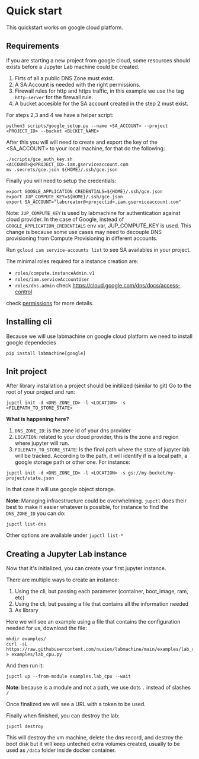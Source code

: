 # Quick start

This quickstart works on google cloud platform.


## Requirements

if you are starting a new project from google cloud, some resources should exists before a Jupyter Lab machine could be created. 

1. Firts of all a public DNS Zone must exist.
2. A SA Account is needed with the right permissions. 
3. Firewall rules for http and https traffic, in this example we use the tag `http-server` for the firewall rule. 
4. A bucket accesible for the SA account created in the step 2 must exist. 

For steps 2,3 and 4 we have a helper script:

```
python3 scripts/google_setup.py --name <SA_ACCOUNT> --project <PROJECT_ID> --bucket <BUCKET_NAME>
```

After this you will will need to create and export the key of the <SA_ACCOUNT> to your local machine, for that do the following:
```
./scripts/gce_auth_key.sh <ACCOUNT>@<PROJECT_ID>.iam.gserviceaccount.com
mv .secrets/gce.json ${HOME}/.ssh/gce.json
```

Finally you will need to setup the credentials:
```
export GOOGLE_APPLICATION_CREDENTIALS=${HOME}/.ssh/gce.json
export JUP_COMPUTE_KEY=${HOME}/.ssh/gce.json
export SA_ACCOUNT="labcreator@<projectid>.iam.gserviceaccount.com"
```

Note: `JUP_COMPUTE_KEY` is used by labmachine for authentication against cloud provider. In the case of Google, instead of `GOOGLE_APPLICATION_CREDENTIALS` env var, JUP_COMPUTE_KEY is used. This change is because some use cases may need to decouple DNS provisioning from Compute Provisioning in different accounts. 

Run `gcloud iam service-accounts list` to see SA availables in your project. 


The minimal roles required for a instance creation are:

- `roles/compute.instanceAdmin.v1`
- `roles/iam.serviceAccountUser`
- `roles/dns.admin` check https://cloud.google.com/dns/docs/access-control


check [permissions](permissions.md) for more details. 

## Installing cli

Because we will use labmachine on google cloud platform we need to install google dependecies

```
pip install labmachine[google]
```


## Init project

After library installation a project should be initilized (similar to git)
Go to the root of your project and run:

```
jupctl init -d <DNS_ZONE_ID> -l <LOCATION> -s <FILEPATH_TO_STORE_STATE>
```

**What is happening here?**

1. `DNS_ZONE_ID`: is the zone id of your dns provider
2. `LOCATION`: related to your cloud provider, this is the zone and region where jupyter will run. 
3. `FILEPATH_TO_STORE_STATE`: Is the final path where the state of jupyter lab will be tracked. According to the path, it will identify if is a local path, a google storage path or other one. For instance:

```
jupctl init -d <DNS_ZONE_ID> -l <LOCATION> -s gs://my-bucket/my-project/state.json
```

In that case it will use google object storage. 

**Note**: Managing infraestructure could be overwhelming. `jupctl` does their best to make it easier whatever is possible, for instance to find the `DNS_ZONE_ID` you can do:

```
jupctl list-dns
```

Other options are available under `jupctl list-*`

## Creating a Jupyter Lab instance

Now that it's initialized, you can create your first jupyter instance. 

There are multiple ways to create an instance: 

1. Using the cli, but passing each parameter (container, boot_image, ram, etc)
2. Using the cli, but passing a file that contains all the information needed
3. As library

Here we will see an example using a file that contains the configuration needed for us, download the file:

```
mkdir examples/
curl -sL https://raw.githubusercontent.com/nuxion/labmachine/main/examples/lab_cpu.py > examples/lab_cpu.py
```

And then run it:

```
jupctl up --from-module examples.lab_cpu --wait
```

**Note**: because is a module and not a path, we use dots `.` instead of slashes `/`

Once finalized we will see a URL with a token to be used. 

Finally when finished, you can destroy the lab:

```
jupctl destroy
```

This will destroy the vm machine, delete the dns record, and destroy the boot disk but it will keep unteched extra volumes created, usually to be used as `/data` folder inside docker container. 

